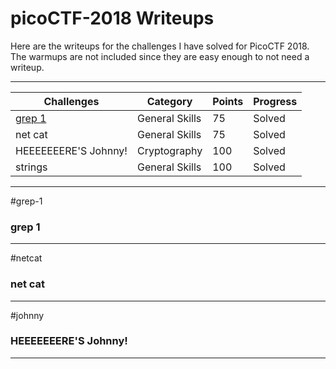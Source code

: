 # picoCTF-2018 Writeups

Here are the writeups for the challenges I have solved for PicoCTF 2018. The warmups are not included since they are easy enough to not need a writeup.

---

Challenges | Category | Points | Progress
-----------|----------|--------|-----------
[grep 1](#grep-1) | General Skills | 75 | Solved
net cat | General Skills | 75 | Solved
HEEEEEEERE'S Johnny\! | Cryptography | 100 | Solved
strings | General Skills | 100 | Solved

---
#grep-1
### grep 1

---
#netcat
### net cat

---
#johnny
### HEEEEEEERE'S Johnny!

---
